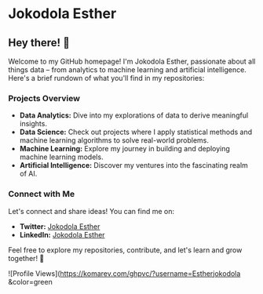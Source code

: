 # Jokodola Esther

## Hey there! 👋

Welcome to my GitHub homepage! I'm Jokodola Esther, passionate about all things data – from analytics to machine learning and artificial intelligence. Here's a brief rundown of what you'll find in my repositories:

### Projects Overview
- **Data Analytics:** Dive into my explorations of data to derive meaningful insights.
- **Data Science:** Check out projects where I apply statistical methods and machine learning algorithms to solve real-world problems.
- **Machine Learning:** Explore my journey in building and deploying machine learning models.
- **Artificial Intelligence:** Discover my ventures into the fascinating realm of AI.

### Connect with Me
Let's connect and share ideas! You can find me on:
- **Twitter:** [Jokodola Esther](https://twitter.com/hermosa_girlll)
- **LinkedIn:** [Jokodola Esther]([https://www.linkedin.com/in/jokodolaesther/](https://www.linkedin.com/in/esther-jokodola-a1816421a?utm_source=share&utm_campaign=share_via&utm_content=profile&utm_medium=android_app)https://www.linkedin.com/in/esther-jokodola-a1816421a?utm_source=share&utm_campaign=share_via&utm_content=profile&utm_medium=android_app)

Feel free to explore my repositories, contribute, and let's learn and grow together! 🚀

![Profile Views](https://komarev.com/ghpvc/?username=Estherjokodola &color=green
